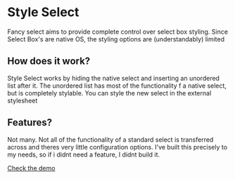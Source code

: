 # Style Select

Fancy select aims to provide complete control over select box styling.  Since Select Box's are native OS, the styling options are (understandably) limited

## How does it work?

Style Select works by hiding the native select and inserting an unordered list after it.  The unordered list has most of the functionality f a native select, but is completely stylable. You can style the new select in the external stylesheet

## Features?

Not many. Not all of the functionality of a standard select is transferred across and theres very little configuration options. I've built this precisely to my needs, so if i didnt need a feature, I didnt build it.

[Check the demo](http://byrichardpowell.github.com/Style-Select/)